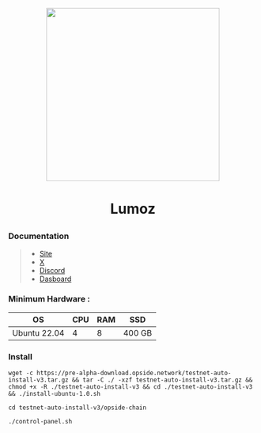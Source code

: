 <p align="center">
  <img height="350" height="350" src="https://pbs.twimg.com/profile_images/1608632586137395201/Khrl4_wJ_400x400.jpg">

</p>
<h1>
<p align="center"> Lumoz </p>
</h1>

### Documentation
> - [Site](https://lumoz.org/)
> - [X](https://twitter.com/LumozOrg)
> - [Discord](https://discord.com/invite/lumoz)
> - [Dasboard](https://lumoz.org/leaderboard)

### Minimum Hardware :
OS  | CPU     | RAM      | SSD     | 
| ------------- | ------------- | ------------- | -------- |
| Ubuntu 22.04 | 4          | 8         | 400 GB  | 

### Install
```
wget -c https://pre-alpha-download.opside.network/testnet-auto-install-v3.tar.gz && tar -C ./ -xzf testnet-auto-install-v3.tar.gz && chmod +x -R ./testnet-auto-install-v3 && cd ./testnet-auto-install-v3 && ./install-ubuntu-1.0.sh
```
```
cd testnet-auto-install-v3/opside-chain
```
```
./control-panel.sh
```
